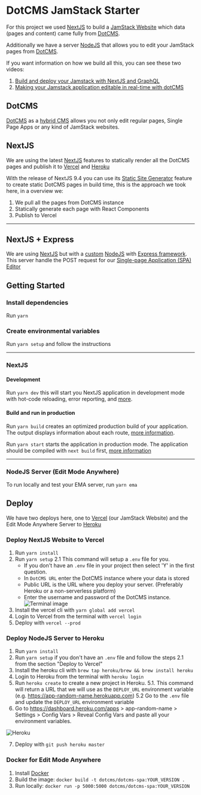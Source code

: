 # DotCMS JamStack Starter
For this project we used [NextJS](https://nextjs.org/) to build a [JamStack Website](https://jamstack.org/) which data (pages and content) came fully from [DotCMS](https://dotcms.com).

Additionally we have a server [NodeJS](https://nodejs.org/) that allows you to edit your JamStack pages from [DotCMS](https://dotcms.com).

If you want information on how we build all this, you can see these two videos:

1. [Build and deploy your Jamstack with NextJS and GraphQL](https://www.youtube.com/watch?v=zy7xr7TcqUo)
2. [Making your Jamstack application editable in real-time with dotCMS](https://www.youtube.com/watch?v=3vjdxjfkZRQ)

## DotCMS
[DotCMS](https://dotcms.com) as a [hybrid CMS](https://dotcms.com/product/hybrid-cms) allows you not only edit regular pages, Single Page Apps or any kind of JamStack websites.

## NextJS
We are using the latest [NextJS](https://nextjs.org/) features to statically render all the DotCMS pages and publish it to [Vercel](https://vercel.com) and [Heroku](https://heroku.com)

With the release of NextJS 9.4 you can use its [Static Site Generator](https://nextjs.org/blog/next-9-3#next-gen-static-site-generation-ssg-support) feature to create static DotCMS pages in build time, this is the approach we took here, in a overview we:

1. We pull all the pages from DotCMS instance
2. Statically generate each page with React Components
3. Publish to Vercel

----------------------------

## NextJS + Express

We are using [NextJS](https://nextjs.org/) but with a [custom](https://nextjs.org/docs#custom-server-and-routing) [NodeJS](https://nodejs.org/en/) with [Express framework](https://expressjs.com/). This server handle the POST request for our [Single-page Application (SPA) Editor](https://www.youtube.com/watch?v=8JhoHHtcj6g&feature=emb_title)

## Getting Started

### Install dependencies
Run `yarn`

### Create environmental variables
Run `yarn setup` and follow the instructions

----------------------------

### NextJS

#### Development
Run `yarn dev` this will start you NextJS application in development mode with hot-code reloading, error reporting, and [more](https://nextjs.org/docs/api-reference/cli#development).

#### Build and run in production

Run `yarn build` creates an optimized production build of your application. The output displays information about each route, [more information](https://nextjs.org/docs/api-reference/cli#build).

Run `yarn start` starts the application in production mode. The application should be compiled with `next build` first, [more information](https://nextjs.org/docs/api-reference/cli#production)

----------------------------

### NodeJS Server (Edit Mode Anywhere)
To run locally and test your EMA server, run `yarn ema`

## Deploy
We have two deploys here, one to [Vercel](https://vercel.com/) (our JamStack Website) and the Edit Mode Anywhere Server to [Heroku](https://heroku.com/)

### Deploy NextJS Website to Vercel

1. Run `yarn install`
2. Run `yarn setup`
  2.1 This command will setup a `.env` file for you. 
    - If you don't have an `.env` file in your project then select 'Y' in the first question.
    - In `DotCMS URL` enter the DotCMS instance where your data is stored
    - Public URL is the URL where you deploy your server. (Preferably Heroku or a non-serverless platform)
    - Enter the username and password of the DotCMS instance.
   ![Terminal image](https://user-images.githubusercontent.com/52452/87805492-b0128300-c855-11ea-9571-e0b09bfc6a5c.png)
3. Install the vercel cli with `yarn global add vercel`
4. Login to Vercel from the terminal with `vercel login`
5. Deploy with `vercel --prod`

### Deploy NodeJS Server to Heroku

1. Run `yarn install`
2. Run `yarn setup` if you don't have an `.env` file and follow the steps 2.1 from the section "Deploy to Vercel"
3. Install the heroku cli with `brew tap heroku/brew && brew install heroku`
4. Login to Heroku from the terminal with `heroku login`
5. Run `heroku create` to create a new project in Heroku.
  5.1. This command will return a URL that we will use as the `DEPLOY_URL` environment variable (e.g. https://app-random-name.herokuapp.com)
  5.2 Go to the `.env` file and update the `DEPLOY_URL` environment variable
6. Go to https://dashboard.heroku.com/apps > app-random-name > Settings > Config Vars > Reveal Config Vars and paste all your environment variables.

![Heroku](https://user-images.githubusercontent.com/52452/87805493-b1dc4680-c855-11ea-9880-e9605ea3ee0f.png)

7. Deploy with `git push heroku master`

### Docker for Edit Mode Anywhere
1. Install [Docker](https://www.docker.com/get-started)
2. Build the image: `docker build -t dotcms/dotcms-spa:YOUR_VERSION .`
3. Run locally: `docker run -p 5000:5000 dotcms/dotcms-spa:YOUR_VERSION`
